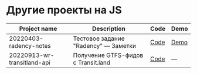 # Другие проекты на JS

| Project name                | Description                           | Code                                                                                                  | Demo                                                                        |
|-----------------------------|---------------------------------------|-------------------------------------------------------------------------------------------------------|-----------------------------------------------------------------------------|
| 20220403-radency-notes      | Тестовое задание "Radency" — Заметки  | [Code](https://github.com/hisbvdis/training-works-js/tree/main/22222222-other/20220403-radency-notes) | [Demo](https://hisbvdis.github.io/training-works-js/20220403-radency-notes) |
| 20220913-wr-transitland-api | Получение GTFS-фидов с Transit.land   | [Code](https://github.com/hisbvdis/training-works-js/tree/main/22222222-other/20220831-kottans)       | —                                                                           |

